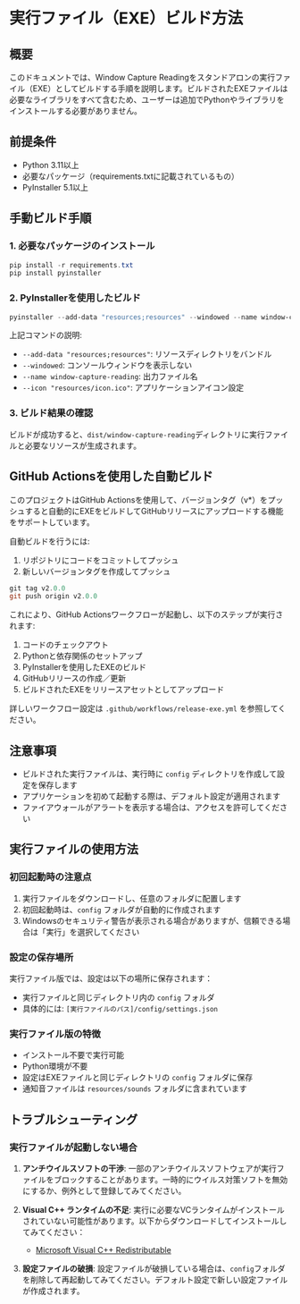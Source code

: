 # 実行ファイル（EXE）ビルド方法

## 概要

このドキュメントでは、Window Capture Readingをスタンドアロンの実行ファイル（EXE）としてビルドする手順を説明します。ビルドされたEXEファイルは必要なライブラリをすべて含むため、ユーザーは追加でPythonやライブラリをインストールする必要がありません。

## 前提条件

- Python 3.11以上
- 必要なパッケージ（requirements.txtに記載されているもの）
- PyInstaller 5.1以上

## 手動ビルド手順

### 1. 必要なパッケージのインストール

```powershell
pip install -r requirements.txt
pip install pyinstaller
```

### 2. PyInstallerを使用したビルド

```powershell
pyinstaller --add-data "resources;resources" --windowed --name window-capture-reading --icon "resources/icon.ico" src/gui_main.py
```

上記コマンドの説明:
- `--add-data "resources;resources"`: リソースディレクトリをバンドル
- `--windowed`: コンソールウィンドウを表示しない
- `--name window-capture-reading`: 出力ファイル名
- `--icon "resources/icon.ico"`: アプリケーションアイコン設定

### 3. ビルド結果の確認

ビルドが成功すると、`dist/window-capture-reading`ディレクトリに実行ファイルと必要なリソースが生成されます。

## GitHub Actionsを使用した自動ビルド

このプロジェクトはGitHub Actionsを使用して、バージョンタグ（v*）をプッシュすると自動的にEXEをビルドしてGitHubリリースにアップロードする機能をサポートしています。

自動ビルドを行うには:

1. リポジトリにコードをコミットしてプッシュ
2. 新しいバージョンタグを作成してプッシュ

```powershell
git tag v2.0.0
git push origin v2.0.0
```

これにより、GitHub Actionsワークフローが起動し、以下のステップが実行されます:
1. コードのチェックアウト
2. Pythonと依存関係のセットアップ
3. PyInstallerを使用したEXEのビルド
4. GitHubリリースの作成／更新
5. ビルドされたEXEをリリースアセットとしてアップロード

詳しいワークフロー設定は `.github/workflows/release-exe.yml` を参照してください。

## 注意事項

- ビルドされた実行ファイルは、実行時に `config` ディレクトリを作成して設定を保存します
- アプリケーションを初めて起動する際は、デフォルト設定が適用されます
- ファイアウォールがアラートを表示する場合は、アクセスを許可してください

## 実行ファイルの使用方法

### 初回起動時の注意点

1. 実行ファイルをダウンロードし、任意のフォルダに配置します
2. 初回起動時は、`config` フォルダが自動的に作成されます
3. Windowsのセキュリティ警告が表示される場合がありますが、信頼できる場合は「実行」を選択してください

### 設定の保存場所

実行ファイル版では、設定は以下の場所に保存されます：
- 実行ファイルと同じディレクトリ内の `config` フォルダ
- 具体的には: `[実行ファイルのパス]/config/settings.json`

### 実行ファイル版の特徴

- インストール不要で実行可能
- Python環境が不要
- 設定はEXEファイルと同じディレクトリの `config` フォルダに保存
- 通知音ファイルは `resources/sounds` フォルダに含まれています

## トラブルシューティング

### 実行ファイルが起動しない場合

1. **アンチウイルスソフトの干渉**: 一部のアンチウイルスソフトウェアが実行ファイルをブロックすることがあります。一時的にウイルス対策ソフトを無効にするか、例外として登録してみてください。

2. **Visual C++ ランタイムの不足**: 実行に必要なVCランタイムがインストールされていない可能性があります。以下からダウンロードしてインストールしてみてください：
   - [Microsoft Visual C++ Redistributable](https://support.microsoft.com/ja-jp/help/2977003/the-latest-supported-visual-c-downloads)

3. **設定ファイルの破損**: 設定ファイルが破損している場合は、`config`フォルダを削除して再起動してみてください。デフォルト設定で新しい設定ファイルが作成されます。 